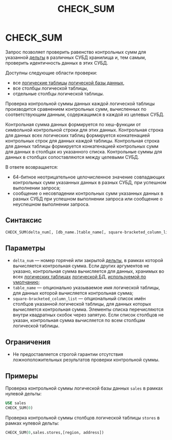 ﻿---
layout: default
title: CHECK_SUM
nav_order: 5
parent: Запросы SQL+
grand_parent: Справочная информация
has_children: false
has_toc: false
---

# CHECK_SUM

Запрос позволяет проверить равенство контрольных сумм для указанной [дельты](../../../Обзор_понятий_компонентов_и_связей/Основные_понятия/Дельта/Дельта.md) 
в различных СУБД хранилища и, тем самым, проверить идентичность данных в этих СУБД.

Доступны следующие области проверки:
*   все [логические таблицы](../../../Обзор_понятий_компонентов_и_связей/Основные_понятия/Логическая_таблица/Логическая_таблица.md) 
    [логической базы данных](../../../Обзор_понятий_компонентов_и_связей/Основные_понятия/Логическая_база_данных/Логическая_база_данных.md),
*   все столбцы логической таблицы,
*   отдельные столбцы логической таблицы.

Проверка контрольной суммы данных каждой логической таблицы производится сравнением контрольных сумм, 
вычисленных по соответствующим данным, содержащимся в каждой из целевых СУБД.

Контрольная сумма данных формируется по хеш-функции от символьной контрольной строки для этих данных. 
Контрольная строка для данных всех логических таблиц формируется конкатенацией контрольных строк для 
данных каждой таблицы. Контрольная строка для данных таблицы формируется конкатенацией контрольных сумм
для данных в столбцах из указанного списка. Контрольные суммы для данных в столбцах сопоставляются между 
целевыми СУБД.

В ответе возвращается:
*   64-битное неотрицательное целочисленное значение совпадающих контрольных сумм указанных данных 
    в разных СУБД, при успешном выполнении запроса;
*   сообщение о несовпадении контрольных сумм указанных данных в разных СУБД при успешном выполнении 
    запроса или сообщение о неуспешном выполнении запроса.
    
## Синтаксис

```sql
CHECK_SUM(delta_num[, [db_name.]table_name[, square-bracketed_column_list]])
```

## Параметры

*   `delta_num` — номер горячей или закрытой [дельты](../../../Обзор_понятий_компонентов_и_связей/Основные_понятия/Дельта/Дельта.md), 
    в рамках которой вычисляется контрольная сумма. Если других аргументов не указано, контрольная сумма 
    вычисляется для данных, хранимых во всех [логических таблицах](../../../Обзор_понятий_компонентов_и_связей/Основные_понятия/Логическая_таблица/Логическая_таблица.md) 
    [логической БД](../../../Обзор_понятий_компонентов_и_связей/Основные_понятия/Логическая_база_данных/Логическая_база_данных.md), 
    [используемой по умолчанию](../../../Работа_с_системой/Другие_функции/Определение_логической_БД_по_умолчанию/Определение_логической_БД_по_умолчанию.md);
*   `table_name` — опционально указываемое имя логической таблицы, для данных которой вычисляется 
    контрольная сумма;
*   `square-bracketed_column_list` — опциональный список имён столбцов указанной логической таблицы, 
    для данных которых вычисляется контрольная сумма. Элементы списка перечисляются внутри квадратных 
    скобок через запятую. Если список столбцов не указан, контрольная сумма вычисляется по всем столбцам 
    логической таблицы.
    
## Ограничения

*   Не предоставляется строгой гарантии отсутствия ложноположительных результатов проверки контрольной 
    суммы.

## Примеры

Проверка контрольной суммы логической базы данных `sales` в рамках нулевой дельты:
```sql
USE sales
CHECK_SUM(0)
```

Проверка контрольной суммы столбцов логической таблицы `stores` в рамках нулевой дельты:
```sql
CHECK_SUM(0,sales.stores,[region, address])
```